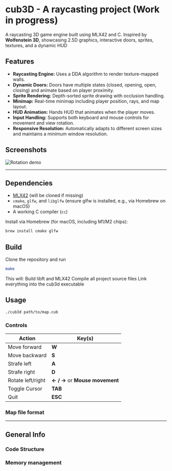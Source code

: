 # cub3D - A raycasting project (Work in progress)

A raycasting 3D game engine built using MLX42 and C. Inspired by **Wolfenstein 3D**, showcasing 2.5D graphics, interactive doors, sprites, textures, and a dynamic HUD

## Features

- **Raycasting Engine:** Uses a DDA algorithm to render texture-mapped walls.
- **Dynamic Doors:** Doors have multiple states (closed, opening, open, closing) and animate based on player proximity.
- **Sprite Rendering:** Depth-sorted sprite drawing with occlusion handling.
- **Minimap:** Real-time minimap including player position, rays, and map layout.
- **HUD Animation:** Hands HUD that animates when the player moves.
- **Input Handling:** Supports both keyboard and mouse controls for movement and view rotation.
- **Responsive Resolution:** Automatically adapts to different screen sizes and maintains a minimum window resolution.

## Screenshots

![Rotation demo](assets/optimized.gif)

---

## Dependencies

- [MLX42](https://github.com/codam-coding-college/MLX42) (will be cloned if missing)
- `cmake`, `glfw`, and `libglfw` (ensure glfw is installed, e.g., via Homebrew on macOS)
- A working C compiler (`cc`)

Install via Homebrew (for macOS, including M1/M2 chips):

```bash
brew install cmake glfw
```

## Build
Clone the repository and run

```bash
make
```

This will:
Build libft and MLX42
Compile all project source files
Link everything into the cub3d executable

## Usage
```bash
./cub3d path/to/map.cub
```

### Controls

| Action           | Key(s)                          |
|------------------|---------------------------------|
| Move forward     | **W**                           |
| Move backward    | **S**                           |
| Strafe left      | **A**                           |
| Strafe right     | **D**                           |
| Rotate left/right| **← / →** or **Mouse movement** |
| Toggle Cursor    | **TAB**                         |
| Quit             | **ESC**                         |

### Map file format

---

## General Info

### Code Structure

### Memory management

